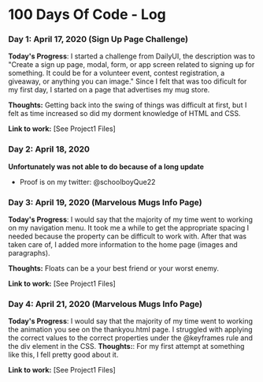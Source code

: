 # 100 Days Of Code - Log

### Day 1: April 17, 2020 (Sign Up Page Challenge)

**Today's Progress**: I started a challenge from DailyUI, the description was to "Create a sign up page, modal, form, or app screen related to signing up for something. It could be for a volunteer event, contest registration, a giveaway, or anything you can image." Since I felt that was too dificult for my first day, I started on a page that advertises my mug store. 

**Thoughts:** Getting back into the swing of things was difficult at first, but I felt as time increased so did my dorment knowledge of HTML and CSS. 

**Link to work:** [See Project1 Files]

### Day 2: April 18, 2020 
**Unfortunately was not able to do because of a long update**
- Proof is on my twitter: @schoolboyQue22

### Day 3: April 19, 2020 (Marvelous Mugs Info Page)

**Today's Progress**: I would say that the majority of my time went to working on my navigation menu. It took me a while to get the appropriate spacing I needed because the <float> property can be difficult to work with. After that was taken care of, I added more information to the home page (images and paragraphs).

**Thoughts:** Floats can be a your best friend or your worst enemy. 

**Link to work:** [See Project1 Files]

### Day 4: April 21, 2020 (Marvelous Mugs Info Page)

**Today's Progress**: I would say that the majority of my time went to working the animation you see on the thankyou.html page. I struggled with applying the correct values to the correct properties under the @keyframes rule and the div element in the CSS.
**Thoughts:**: For my first attempt at something like this, I fell pretty good about it. 

**Link to work:** [See Project1 Files]

